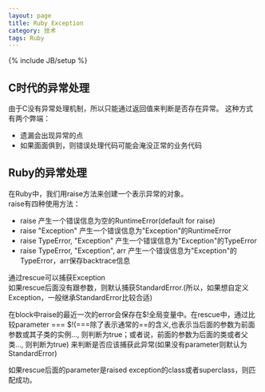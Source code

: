 ```yaml
---
layout: page  
title: Ruby Exception  
category: 技术  
tags: Ruby   
---
```

{% include JB/setup %}


## C时代的异常处理
由于C没有异常处理机制，所以只能通过返回值来判断是否存在异常。
这种方式有两个弊端：

- 遗漏会出现异常的点
- 如果面面俱到，则错误处理代码可能会淹没正常的业务代码

## Ruby的异常处理
在Ruby中，我们用raise方法来创建一个表示异常的对象。  
raise有四种使用方法：

- raise 
产生一个错误信息为空的RuntimeError(default for raise)
- raise "Exception"
产生一个错误信息为"Exception"的RuntimeError
- raise TypeError, "Exception"
产生一个错误信息为"Exception"的TypeError
- raise TypeError, "Exception", arr
产生一个错误信息为"Exception"的TypeError，arr保存backtrace信息

通过rescue可以捕获Exception  
如果rescue后面没有跟参数，则默认捕获StandardError.(所以，如果想自定义Exception，一般继承StandardError比较合适)

在block中raise的最近一次的error会保存在$!全局变量中。在rescue中，通过比较parameter === $!(===除了表示通常的==的含义,也表示当后面的参数为前面参数或其子类的实例..., 则判断为true；或者说，前面的参数为后面的类或者父类..., 则判断为true) 来判断是否应该捕获此异常(如果没有parameter则默认为StandardError)

如果rescue后面的parameter是raised exception的class或者superclass，则匹配成功。



